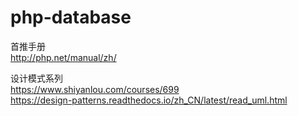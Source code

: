 # php-database


首推手册    
http://php.net/manual/zh/
    
设计模式系列     
https://www.shiyanlou.com/courses/699    
https://design-patterns.readthedocs.io/zh_CN/latest/read_uml.html
